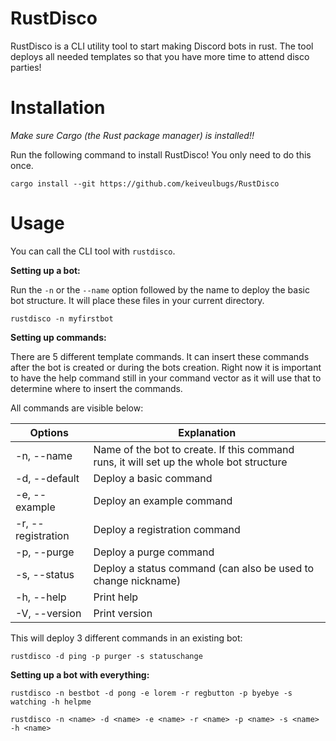 # RustDisco
RustDisco is a CLI utility tool to start making Discord bots in rust. The tool deploys all needed templates so that you have more time to attend disco parties!



# Installation

*Make sure Cargo (the Rust package manager) is installed!!*

Run the following command to install RustDisco! You only need to do this once.

```cargo install --git https://github.com/keiveulbugs/RustDisco```


# Usage

You can call the CLI tool with `rustdisco`.


**Setting up a bot:**

Run the `-n` or the `--name` option followed by the name to deploy the basic bot structure. 
It will place these files in your current directory.

```rustdisco -n myfirstbot```

**Setting up commands:**

There are 5 different template commands. It can insert these commands after the bot is created or during the bots creation.
Right now it is important to have the help command still in your command vector as it will use that to determine where to insert the commands.

All commands are visible below:

| Options                           | Explanation |
|-----------------------------------|------------------------------|
| -n, --name <NAME>                 | Name of the bot to create. If this command runs, it will set up the whole bot structure |
| -d, --default <DEFAULT>           | Deploy a basic command |
| -e, --example <EXAMPLE>           | Deploy an example command |
| -r, --registration <REGISTRATION> | Deploy a registration command |
| -p, --purge <PURGE>               | Deploy a purge command |
| -s, --status <STATUS>             | Deploy a status command (can also be used to change nickname) |
| -h, --help                        | Print help |
|  -V, --version                    | Print version |


This will deploy 3 different commands in an existing bot:

```rustdisco -d ping -p purger -s statuschange```


**Setting up a bot with everything:**

```rustdisco -n bestbot -d pong -e lorem -r regbutton -p byebye -s watching -h helpme```

```rustdisco -n <name> -d <name> -e <name> -r <name> -p <name> -s <name> -h <name>```